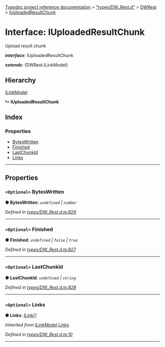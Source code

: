 [Typedoc project reference documentation](../README.md) > ["types/DW_Rest.d"](../modules/_types_dw_rest_d_.md) > [DWRest](../modules/_types_dw_rest_d_.dwrest.md) > [IUploadedResultChunk](../interfaces/_types_dw_rest_d_.dwrest.iuploadedresultchunk.md)

# Interface: IUploadedResultChunk

Upload result chunk

*__interface__*: IUploadedResultChunk

*__extends__*: {DWRest.ILinkModel}

## Hierarchy

 [ILinkModel](_types_dw_rest_d_.dwrest.ilinkmodel.md)

**↳ IUploadedResultChunk**

## Index

### Properties

* [BytesWritten](_types_dw_rest_d_.dwrest.iuploadedresultchunk.md#byteswritten)
* [Finished](_types_dw_rest_d_.dwrest.iuploadedresultchunk.md#finished)
* [LastChunkId](_types_dw_rest_d_.dwrest.iuploadedresultchunk.md#lastchunkid)
* [Links](_types_dw_rest_d_.dwrest.iuploadedresultchunk.md#links)

---

## Properties

<a id="byteswritten"></a>

### `<Optional>` BytesWritten

**● BytesWritten**: *`undefined` \| `number`*

*Defined in [types/DW_Rest.d.ts:829](https://github.com/DocuWare/REST-Sample-TS/blob/master/src/types/DW_Rest.d.ts#L829)*

___
<a id="finished"></a>

### `<Optional>` Finished

**● Finished**: *`undefined` \| `false` \| `true`*

*Defined in [types/DW_Rest.d.ts:827](https://github.com/DocuWare/REST-Sample-TS/blob/master/src/types/DW_Rest.d.ts#L827)*

___
<a id="lastchunkid"></a>

### `<Optional>` LastChunkId

**● LastChunkId**: *`undefined` \| `string`*

*Defined in [types/DW_Rest.d.ts:828](https://github.com/DocuWare/REST-Sample-TS/blob/master/src/types/DW_Rest.d.ts#L828)*

___
<a id="links"></a>

### `<Optional>` Links

**● Links**: *[ILink](_types_dw_rest_d_.dwrest.ilink.md)[]*

*Inherited from [ILinkModel](_types_dw_rest_d_.dwrest.ilinkmodel.md).[Links](_types_dw_rest_d_.dwrest.ilinkmodel.md#links)*

*Defined in [types/DW_Rest.d.ts:10](https://github.com/DocuWare/REST-Sample-TS/blob/master/src/types/DW_Rest.d.ts#L10)*

___

